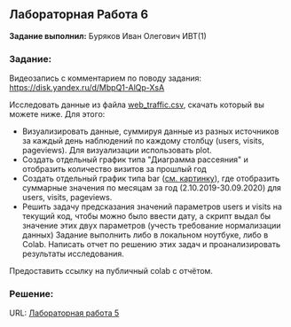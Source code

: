 ## Лабораторная Работа 6

**Задание выполнил:** Буряков Иван Олегович ИВТ(1)

### Задание: 
Видеозапись с комментарием по поводу задания: https://disk.yandex.ru/d/MbpQ1-AlQp-XsA

Исследовать данные из файла [web_traffic.csv](https://github.com/Buryackov-Ivan/Prog-6SEM-2023/blob/main/LR_6/web-traffic.csv), скачать который вы можете ниже. Для этого:

* Визуализировать данные, суммируя данные из разных источников за каждый день наблюдений по каждому столбцу (users, visits, pageviews). Для визуализации использовать plot.
* Создать отдельный график типа "Диаграмма рассеяния" и отобразить количество визитов за прошлый год
* Создать отдельный график типа bar ([см. картинку](https://pyprog.pro/mpl/image/bar/bar_offset_and_width.jpg)), где отобразить суммарные значения по месяцам за год (2.10.2019-30.09.2020) для users, visits, pageviews.
* Решить задачу предсказания значений параметров users и visits на текущий код, чтобы можно было ввести дату, а скрипт выдал бы значение этих двух параметров (учесть требование нормализации данных)
Задание выполнить либо в локальном ноутбуке, либо в Colab. Написать отчет по решению этих задач и проанализировать результаты исследования. 

Предоставить ссылку на публичный colab с отчётом.


### Решение:


URL: [Лабораторная работа 5](https://replit.com/@Buryackov-Ivan/6SEM-LR3?migrateNonNix=1)
